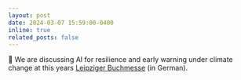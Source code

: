 ```yaml
---
layout: post
date: 2024-03-07 15:59:00-0400
inline: true
related_posts: false
---
```


:microphone: We are discussing AI for resilience and early warning under climate change at this years [Leipziger Buchmesse](https://web.archive.org/web/20240415175300/https://www.leipziger-buchmesse.de/pco/de/buchmesse/65b231f60b8b7047ce6658b8) (in German).
